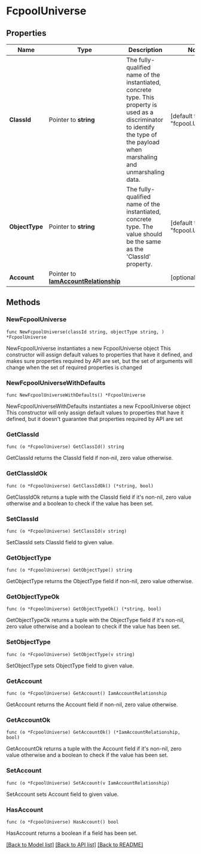 # FcpoolUniverse

## Properties

Name | Type | Description | Notes
------------ | ------------- | ------------- | -------------
**ClassId** | Pointer to **string** | The fully-qualified name of the instantiated, concrete type. This property is used as a discriminator to identify the type of the payload when marshaling and unmarshaling data. | [default to "fcpool.Universe"]
**ObjectType** | Pointer to **string** | The fully-qualified name of the instantiated, concrete type. The value should be the same as the &#39;ClassId&#39; property. | [default to "fcpool.Universe"]
**Account** | Pointer to [**IamAccountRelationship**](IamAccountRelationship.md) |  | [optional] 

## Methods

### NewFcpoolUniverse

`func NewFcpoolUniverse(classId string, objectType string, ) *FcpoolUniverse`

NewFcpoolUniverse instantiates a new FcpoolUniverse object
This constructor will assign default values to properties that have it defined,
and makes sure properties required by API are set, but the set of arguments
will change when the set of required properties is changed

### NewFcpoolUniverseWithDefaults

`func NewFcpoolUniverseWithDefaults() *FcpoolUniverse`

NewFcpoolUniverseWithDefaults instantiates a new FcpoolUniverse object
This constructor will only assign default values to properties that have it defined,
but it doesn't guarantee that properties required by API are set

### GetClassId

`func (o *FcpoolUniverse) GetClassId() string`

GetClassId returns the ClassId field if non-nil, zero value otherwise.

### GetClassIdOk

`func (o *FcpoolUniverse) GetClassIdOk() (*string, bool)`

GetClassIdOk returns a tuple with the ClassId field if it's non-nil, zero value otherwise
and a boolean to check if the value has been set.

### SetClassId

`func (o *FcpoolUniverse) SetClassId(v string)`

SetClassId sets ClassId field to given value.


### GetObjectType

`func (o *FcpoolUniverse) GetObjectType() string`

GetObjectType returns the ObjectType field if non-nil, zero value otherwise.

### GetObjectTypeOk

`func (o *FcpoolUniverse) GetObjectTypeOk() (*string, bool)`

GetObjectTypeOk returns a tuple with the ObjectType field if it's non-nil, zero value otherwise
and a boolean to check if the value has been set.

### SetObjectType

`func (o *FcpoolUniverse) SetObjectType(v string)`

SetObjectType sets ObjectType field to given value.


### GetAccount

`func (o *FcpoolUniverse) GetAccount() IamAccountRelationship`

GetAccount returns the Account field if non-nil, zero value otherwise.

### GetAccountOk

`func (o *FcpoolUniverse) GetAccountOk() (*IamAccountRelationship, bool)`

GetAccountOk returns a tuple with the Account field if it's non-nil, zero value otherwise
and a boolean to check if the value has been set.

### SetAccount

`func (o *FcpoolUniverse) SetAccount(v IamAccountRelationship)`

SetAccount sets Account field to given value.

### HasAccount

`func (o *FcpoolUniverse) HasAccount() bool`

HasAccount returns a boolean if a field has been set.


[[Back to Model list]](../README.md#documentation-for-models) [[Back to API list]](../README.md#documentation-for-api-endpoints) [[Back to README]](../README.md)


